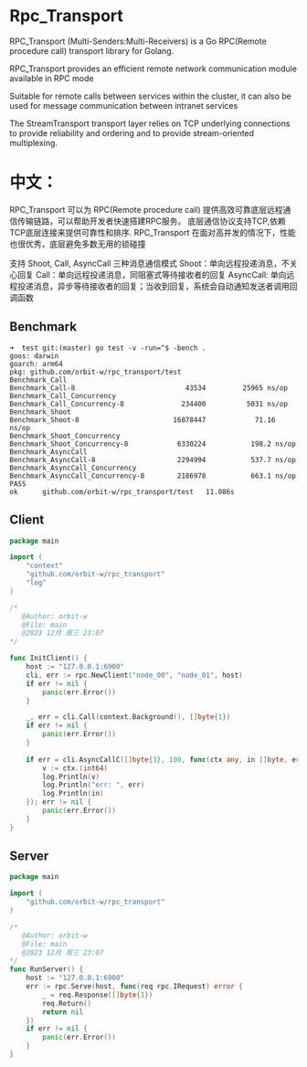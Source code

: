 # Rpc_Transport
RPC_Transport (Multi-Senders:Multi-Receivers) is a Go RPC(Remote procedure call) transport library for Golang.

RPC_Transport provides an efficient remote network communication module available in RPC mode

Suitable for remote calls between services within the cluster,
it can also be used for message communication between intranet services

The StreamTransport transport layer relies on TCP underlying connections to provide reliability and ordering
and to provide stream-oriented multiplexing.

# 中文：
RPC_Transport 可以为 RPC(Remote procedure call) 提供高效可靠底层远程通信传输链路，可以帮助开发者快速搭建RPC服务。
底层通信协议支持TCP,依赖TCP底层连接来提供可靠性和排序.
RPC_Transport 在面对高并发的情况下，性能也很优秀，底层避免多数无用的锁碰撞

支持 Shoot, Call, AsyncCall 三种消息通信模式
Shoot：单向远程投递消息，不关心回复
Call：单向远程投递消息，同阻塞式等待接收者的回复
AsyncCall: 单向远程投递消息，异步等待接收者的回复；当收到回复，系统会自动通知发送者调用回调函数

## Benchmark
```
➜  test git:(master) go test -v -run=^$ -bench .
goos: darwin
goarch: arm64
pkg: github.com/orbit-w/rpc_transport/test
Benchmark_Call
Benchmark_Call-8                    	   43534	     25965 ns/op
Benchmark_Call_Concurrency
Benchmark_Call_Concurrency-8        	  234400	      5031 ns/op
Benchmark_Shoot
Benchmark_Shoot-8                   	16878447	        71.16 ns/op
Benchmark_Shoot_Concurrency
Benchmark_Shoot_Concurrency-8       	 6330224	       198.2 ns/op
Benchmark_AsyncCall
Benchmark_AsyncCall-8               	 2294994	       537.7 ns/op
Benchmark_AsyncCall_Concurrency
Benchmark_AsyncCall_Concurrency-8   	 2186978	       663.1 ns/op
PASS
ok  	github.com/orbit-w/rpc_transport/test	11.086s

```

## Client
```go
package main

import (
	"context"
	"github.com/orbit-w/rpc_transport"
	"log"
)

/*
   @Author: orbit-w
   @File: main
   @2023 12月 周三 23:07
*/

func InitClient() {
	host := "127.0.0.1:6900"
	cli, err := rpc.NewClient("node_00", "node_01", host)
	if err != nil {
		panic(err.Error())
	}

	_, err = cli.Call(context.Background(), []byte{1})
	if err != nil {
		panic(err.Error())
	}
	
	if err = cli.AsyncCallC([]byte{3}, 100, func(ctx any, in []byte, err error) error {
		v := ctx.(int64)
		log.Println(v)
		log.Println("err: ", err)
		log.Println(in)
	}); err != nil {
		panic(err.Error())
	}
}

```

## Server
```go
package main

import (
	"github.com/orbit-w/rpc_transport"
)

/*
   @Author: orbit-w
   @File: main
   @2023 12月 周三 23:07
*/
func RunServer() {
	host := "127.0.0.1:6900"
	err := rpc.Serve(host, func(req rpc.IRequest) error {
		_ = req.Response([]byte{1})
		req.Return()
		return nil
	})
	if err != nil {
		panic(err.Error())
	}
}
```